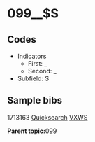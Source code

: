 # 099\_\_$S

## Codes

-   Indicators
    -   First: \_
    -   Second: \_
-   Subfield: S

## Sample bibs

1713163 [Quicksearch](https://search.library.yale.edu/catalog/1713163) [VXWS](http://prodorbis.library.yale.edu:7014/vxws/GetHoldingsService?bibId=1713163)

**Parent topic:**[099](../../tags/099/099.md)

